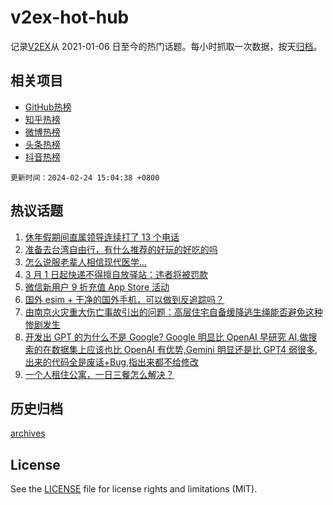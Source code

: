 # v2ex-hot-hub

 记录[V2EX](https://www.v2ex.com/)从 2021-01-06 日至今的热门话题。每小时抓取一次数据，按天[归档](archives)。
 
 ## 相关项目

- [GitHub热榜](https://github.com/snaildev/github-hot-hub)
- [知乎热榜](https://github.com/snaildev/zhihu-hot-hub)
- [微博热榜](https://github.com/snaildev/weibo-hot-hub)
- [头条热榜](https://github.com/snaildev/toutiao-hot-hub)
- [抖音热榜](https://github.com/snaildev/douyin-hot-hub)


 `更新时间：2024-02-24 15:04:38 +0800`

## 热议话题

1. [休年假期间直属领导连续打了 13 个电话](https://www.v2ex.com/t/1017955)
1. [准备去台湾自由行，有什么推荐的好玩的好吃的吗](https://www.v2ex.com/t/1017889)
1. [怎么说服老辈人相信现代医学…](https://www.v2ex.com/t/1018010)
1. [3 月 1 日起快递不得擅自放驿站：违者将被罚款](https://www.v2ex.com/t/1018024)
1. [微信新用户 9 折充值 App Store 活动](https://www.v2ex.com/t/1017891)
1. [国外 esim + 干净的国外手机，可以做到反追踪吗？](https://www.v2ex.com/t/1018068)
1. [由南京火灾重大伤亡事故引出的问题：高层住宅自备缓降逃生绳能否避免这种惨剧发生](https://www.v2ex.com/t/1018071)
1. [开发出 GPT 的为什么不是 Google? Google 明显比 OpenAI 早研究 AI,做搜索的在数据集上应该也比 OpenAI 有优势,Gemini 明显还是比 GPT4 弱很多,出来的代码全是废话+Bug,指出来都不给修改](https://www.v2ex.com/t/1017980)
1. [一个人租住公寓，一日三餐怎么解决？](https://www.v2ex.com/t/1018051)

## 历史归档

[archives](archives)

## License

See the [LICENSE](LICENSE) file for license rights and limitations (MIT).
